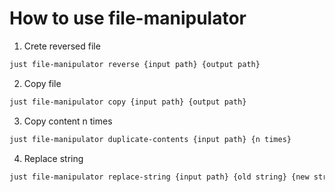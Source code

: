 # How to use file-manipulator

1. Crete reversed file

```sh
just file-manipulator reverse {input path} {output path}
```

2. Copy file

```sh
just file-manipulator copy {input path} {output path}
```

3. Copy content n times

```sh
just file-manipulator duplicate-contents {input path} {n times}
```

4. Replace string

```sh
just file-manipulator replace-string {input path} {old string} {new string}
```
